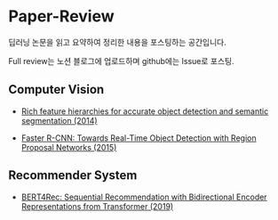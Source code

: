 # Paper-Review
딥러닝 논문을 읽고 요약하여 정리한 내용을 포스팅하는 공간입니다.

Full review는 노션 블로그에 업로드하며 github에는 Issue로 포스팅.



## Computer Vision
* [Rich feature hierarchies for accurate object detection and semantic segmentation (2014)](https://github.com/Yphy/Paper-Review/issues/1)

* [Faster R-CNN: Towards Real-Time Object Detection with Region Proposal Networks (2015)](https://github.com/Yphy/Paper-Review/issues/2)

## Recommender System
* [BERT4Rec: Sequential Recommendation with Bidirectional Encoder Representations from Transformer (2019)](https://github.com/Yphy/Paper-Review/issues/3)
